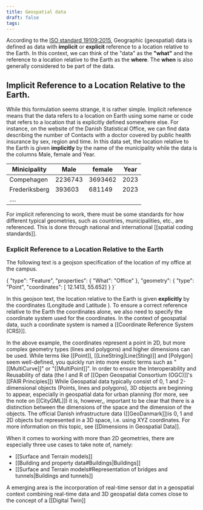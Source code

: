 ```yaml
---
title: Geospatial data
draft: false
tags:
---
```

 
According to the [ISO standard 19109:2015](https://www.iso.org/obp/ui/en/#iso:std:iso:19109:ed-2:v1:en), Geographic (geospatial) data is defined as data with **implicit** or **explicit** reference to a location relative to the Earth.
In this context, we can think of the "data" as the **"what"** and the reference to a location relative to the Earth as the **where**. The **when** is also generally considered to be part of the data.

## Implicit Reference to a Location Relative to the Earth.
While this formulation seems strange, it is rather simple. Implicit reference means that the data refers to a location on Earth using some name or code that refers to a location that is explicitly defined somewhere else.
For instance, on the website of the Danish Statistical Office, we can find data describing the number of Contacts with a doctor covered by public health insurance by sex, region and time.  In this data set, the location relative to the Earth is given **implicitly** by the name of the municipality while the data is the columns Male, female and Year.

| Minicipality  | Male    | female  | Year |
| ------------- | ------- | ------- | ---- |
| Compehagen    | 2236743 | 3693462 | 2023 |
| Frederiksberg | 393603  | 681149  | 2023 |
| ....          |         |         |      |

For implicit referencing to work, there must be some standards for how different typical geometries, such as countries, municipalities, etc., are referenced. This is done through national and international  [[spatial coding standards]]. 

### Explicit Reference to a Location Relative to the Earth
The following text is a geojson specification of the location of my office at the campus. 

{ 
	"type": "Feature", "properties": { "What": "Office" }, "geometry": { "type": "Point", "coordinates": [ 12.1413, 55.652] } 
}`

In this geojson text, the location relative to the Earth is given **explicitly** by the coordinates (Longitude and Latitude ). To ensure a correct reference relative to the Earth the coordinates alone, we also need to specify the coordinate system used for the coordinates. In the context of geospatial data, such a coordinate system is named a [[Coordinate Reference System (CRS)]].

In the above example, the coordinates represent a point in 2D, but more complex geometry types (lines and polygons) and higher dimensions can be used.  While terms like [[Point]], [[LineString|Line(Sting)]] and [Polygon] seem well-defined, you quickly run into more exotic terms such as "[[MultiCurve]]" or "[[MultiPoint]]". In order to ensure the Interoperability and Reusability of data (the I and R of [[Open Geospatial Consortium (OGC)]]'s [[FAIR Principles]])
While Geospatial data typically consist of 0, 1 and 2-dimensional objects (Points, lines and polygons), 3D objects are beginning to appear, especially in geospatial data for urban planning (for more, see the note on [[CityGML]]) it is, however,, important to be clear that there is a distinction between the dimensions of the space and the dimension of the objects. The official Danish infrastructure data ([[GeoDanmark]])is 0, 1 and 2D objects but represented in a 3D space, i.e. using XYZ coordinates. For more information on this topic, see   [[Dimensions in Geospatial Data]].

When it comes to working with more than 2D geometries, there are especially three use cases to take note of, namely:
- [[Surface  and Terrain models]]
- [[Building and property data#Buildings|Buildings]]
- [[Surface  and Terrain models#Representation of bridges and tunnels|Buildings and tunnels]]

A emerging area is the incorporation of real-time sensor dat in a geospatial context combining real-time data and 3D geospatial data comes close to the concept of a [[Digital Twin]]